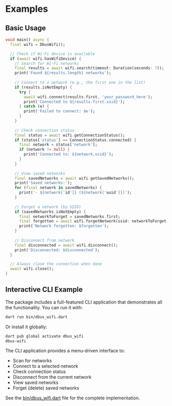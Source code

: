 # Examples

## Basic Usage

```dart
void main() async {
  final wifi = DbusWifi();

  // Check if Wi-Fi device is available
  if (await wifi.hasWifiDevice) {
    // Search for Wi-Fi networks
    final results = await wifi.search(timeout: Duration(seconds: 7));
    print('Found ${results.length} networks');
    
    // Connect to a network (e.g., the first one in the list)
    if (results.isNotEmpty) {
      try {
        await wifi.connect(results.first, 'your_password_here');
        print('Connected to ${results.first.ssid}');
      } catch (e) {
        print('Failed to connect: $e');
      }
    }
    
    // Check connection status
    final status = await wifi.getConnectionStatus();
    if (status['status'] == ConnectionStatus.connected) {
      final network = status['network'];
      if (network != null) {
        print('Connected to: ${network.ssid}');
      }
    }
    
    // View saved networks
    final savedNetworks = await wifi.getSavedNetworks();
    print('Saved networks:');
    for (final network in savedNetworks) {
      print('- ${network['id']} (${network['uuid']})');
    }
    
    // Forget a network (by SSID)
    if (savedNetworks.isNotEmpty) {
      final networkToForget = savedNetworks.first;
      final forgotten = await wifi.forgetNetwork(ssid: networkToForget['id'] as String);
      print('Network forgotten: $forgotten');
    }
    
    // Disconnect from network
    final disconnected = await wifi.disconnect();
    print('Disconnected: $disconnected');
  }

  // Always close the connection when done
  await wifi.close();
}
```

## Interactive CLI Example

The package includes a full-featured CLI application that demonstrates all the functionality. You can run it with:

```bash
dart run bin/dbus_wifi.dart
```

Or install it globally:

```bash
dart pub global activate dbus_wifi
dbus-wifi
```

The CLI application provides a menu-driven interface to:
- Scan for networks
- Connect to a selected network
- Check connection status
- Disconnect from the current network
- View saved networks
- Forget (delete) saved networks

See the [bin/dbus_wifi.dart](https://github.com/akshaybabloo/dbus_wifi/blob/main/bin/dbus_wifi.dart) file for the complete implementation.
